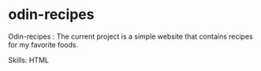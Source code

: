 # odin-recipes
Odin-recipes : The current project is a simple website that contains recipes for my favorite foods.

Skills: HTML